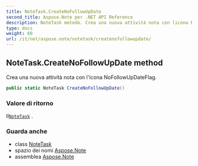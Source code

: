```yaml
---
title: NoteTask.CreateNoFollowUpDate
second_title: Aspose.Note per .NET API Reference
description: NoteTask metodo. Crea una nuova attività nota con licona NoFollowUpDateFlag.
type: docs
weight: 60
url: /it/net/aspose.note/notetask/createnofollowupdate/
---
```

## NoteTask.CreateNoFollowUpDate method

Crea una nuova attività nota con l'icona NoFollowUpDateFlag.

```csharp
public static NoteTask CreateNoFollowUpDate()
```

### Valore di ritorno

Il[`NoteTask`](../) .

### Guarda anche

* class [NoteTask](../)
* spazio dei nomi [Aspose.Note](../../notetask/)
* assemblea [Aspose.Note](../../../)


